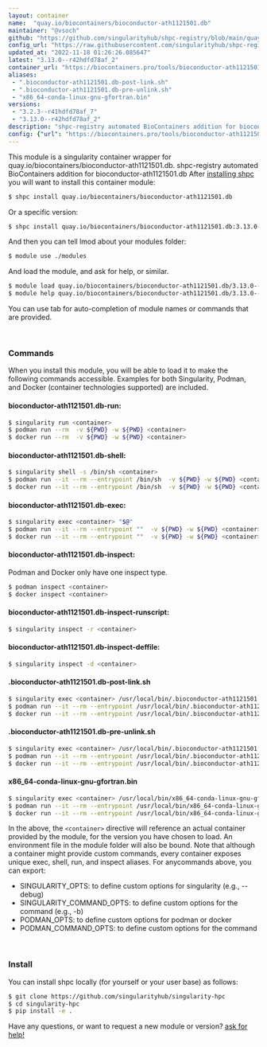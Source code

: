```yaml
---
layout: container
name:  "quay.io/biocontainers/bioconductor-ath1121501.db"
maintainer: "@vsoch"
github: "https://github.com/singularityhub/shpc-registry/blob/main/quay.io/biocontainers/bioconductor-ath1121501.db/container.yaml"
config_url: "https://raw.githubusercontent.com/singularityhub/shpc-registry/main/quay.io/biocontainers/bioconductor-ath1121501.db/container.yaml"
updated_at: "2022-11-18 01:26:26.085647"
latest: "3.13.0--r42hdfd78af_2"
container_url: "https://biocontainers.pro/tools/bioconductor-ath1121501.db"
aliases:
 - ".bioconductor-ath1121501.db-post-link.sh"
 - ".bioconductor-ath1121501.db-pre-unlink.sh"
 - "x86_64-conda-linux-gnu-gfortran.bin"
versions:
 - "3.2.3--r41hdfd78af_7"
 - "3.13.0--r42hdfd78af_2"
description: "shpc-registry automated BioContainers addition for bioconductor-ath1121501.db"
config: {"url": "https://biocontainers.pro/tools/bioconductor-ath1121501.db", "maintainer": "@vsoch", "description": "shpc-registry automated BioContainers addition for bioconductor-ath1121501.db", "latest": {"3.13.0--r42hdfd78af_2": "sha256:40b3cfbb0d3c56a076ba05358f13c9f2d8b27a5f77d56335d00d173e6256139c"}, "tags": {"3.2.3--r41hdfd78af_7": "sha256:49b3ba01c95418ab1e55a5497db8f51ae1dd07e997aa1c05a267ba3966458d4a", "3.13.0--r42hdfd78af_2": "sha256:40b3cfbb0d3c56a076ba05358f13c9f2d8b27a5f77d56335d00d173e6256139c"}, "docker": "quay.io/biocontainers/bioconductor-ath1121501.db", "aliases": {".bioconductor-ath1121501.db-post-link.sh": "/usr/local/bin/.bioconductor-ath1121501.db-post-link.sh", ".bioconductor-ath1121501.db-pre-unlink.sh": "/usr/local/bin/.bioconductor-ath1121501.db-pre-unlink.sh", "x86_64-conda-linux-gnu-gfortran.bin": "/usr/local/bin/x86_64-conda-linux-gnu-gfortran.bin"}}
---
```


This module is a singularity container wrapper for quay.io/biocontainers/bioconductor-ath1121501.db.
shpc-registry automated BioContainers addition for bioconductor-ath1121501.db
After [installing shpc](#install) you will want to install this container module:


```bash
$ shpc install quay.io/biocontainers/bioconductor-ath1121501.db
```

Or a specific version:

```bash
$ shpc install quay.io/biocontainers/bioconductor-ath1121501.db:3.13.0--r42hdfd78af_2
```

And then you can tell lmod about your modules folder:

```bash
$ module use ./modules
```

And load the module, and ask for help, or similar.

```bash
$ module load quay.io/biocontainers/bioconductor-ath1121501.db/3.13.0--r42hdfd78af_2
$ module help quay.io/biocontainers/bioconductor-ath1121501.db/3.13.0--r42hdfd78af_2
```

You can use tab for auto-completion of module names or commands that are provided.

<br>

### Commands

When you install this module, you will be able to load it to make the following commands accessible.
Examples for both Singularity, Podman, and Docker (container technologies supported) are included.

#### bioconductor-ath1121501.db-run:

```bash
$ singularity run <container>
$ podman run --rm  -v ${PWD} -w ${PWD} <container>
$ docker run --rm  -v ${PWD} -w ${PWD} <container>
```

#### bioconductor-ath1121501.db-shell:

```bash
$ singularity shell -s /bin/sh <container>
$ podman run --it --rm --entrypoint /bin/sh  -v ${PWD} -w ${PWD} <container>
$ docker run --it --rm --entrypoint /bin/sh  -v ${PWD} -w ${PWD} <container>
```

#### bioconductor-ath1121501.db-exec:

```bash
$ singularity exec <container> "$@"
$ podman run --it --rm --entrypoint ""  -v ${PWD} -w ${PWD} <container> "$@"
$ docker run --it --rm --entrypoint ""  -v ${PWD} -w ${PWD} <container> "$@"
```

#### bioconductor-ath1121501.db-inspect:

Podman and Docker only have one inspect type.

```bash
$ podman inspect <container>
$ docker inspect <container>
```

#### bioconductor-ath1121501.db-inspect-runscript:

```bash
$ singularity inspect -r <container>
```

#### bioconductor-ath1121501.db-inspect-deffile:

```bash
$ singularity inspect -d <container>
```


#### .bioconductor-ath1121501.db-post-link.sh

```bash
$ singularity exec <container> /usr/local/bin/.bioconductor-ath1121501.db-post-link.sh
$ podman run --it --rm --entrypoint /usr/local/bin/.bioconductor-ath1121501.db-post-link.sh   -v ${PWD} -w ${PWD} <container> -c " $@"
$ docker run --it --rm --entrypoint /usr/local/bin/.bioconductor-ath1121501.db-post-link.sh   -v ${PWD} -w ${PWD} <container> -c " $@"
```


#### .bioconductor-ath1121501.db-pre-unlink.sh

```bash
$ singularity exec <container> /usr/local/bin/.bioconductor-ath1121501.db-pre-unlink.sh
$ podman run --it --rm --entrypoint /usr/local/bin/.bioconductor-ath1121501.db-pre-unlink.sh   -v ${PWD} -w ${PWD} <container> -c " $@"
$ docker run --it --rm --entrypoint /usr/local/bin/.bioconductor-ath1121501.db-pre-unlink.sh   -v ${PWD} -w ${PWD} <container> -c " $@"
```


#### x86_64-conda-linux-gnu-gfortran.bin

```bash
$ singularity exec <container> /usr/local/bin/x86_64-conda-linux-gnu-gfortran.bin
$ podman run --it --rm --entrypoint /usr/local/bin/x86_64-conda-linux-gnu-gfortran.bin   -v ${PWD} -w ${PWD} <container> -c " $@"
$ docker run --it --rm --entrypoint /usr/local/bin/x86_64-conda-linux-gnu-gfortran.bin   -v ${PWD} -w ${PWD} <container> -c " $@"
```



In the above, the `<container>` directive will reference an actual container provided
by the module, for the version you have chosen to load. An environment file in the
module folder will also be bound. Note that although a container
might provide custom commands, every container exposes unique exec, shell, run, and
inspect aliases. For anycommands above, you can export:

 - SINGULARITY_OPTS: to define custom options for singularity (e.g., --debug)
 - SINGULARITY_COMMAND_OPTS: to define custom options for the command (e.g., -b)
 - PODMAN_OPTS: to define custom options for podman or docker
 - PODMAN_COMMAND_OPTS: to define custom options for the command

<br>

### Install

You can install shpc locally (for yourself or your user base) as follows:

```bash
$ git clone https://github.com/singularityhub/singularity-hpc
$ cd singularity-hpc
$ pip install -e .
```

Have any questions, or want to request a new module or version? [ask for help!](https://github.com/singularityhub/singularity-hpc/issues)